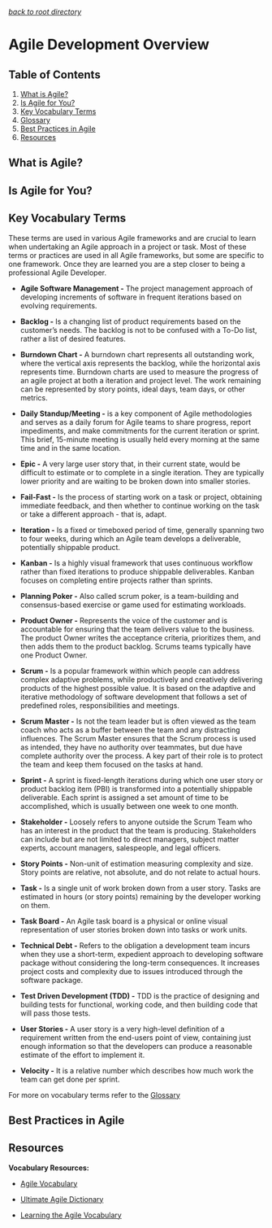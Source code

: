*[back to root directory](../../../)*

# Agile Development Overview

## Table of Contents

1. [What is Agile?](#whatIsAgile)
2. [Is Agile for You?](#isAgileForYou)
3. [Key Vocabulary Terms](#vocabTerms)
4. [Glossary](./GLOSSARY.md)
4. [Best Practices in Agile](#bestPractices)
5. [Resources](#resources)

<a name="whatIsAgile"></a>
## What is Agile?

<a name="isAgileForYou"></a>
## Is Agile for You?

<a name="vocabTerms"></a>
## Key Vocabulary Terms

These terms are used in various Agile frameworks and are crucial to learn when undertaking an Agile approach in a project or task. Most of these terms or practices are used in all Agile frameworks, but some are specific to one framework. Once they are learned you are a step closer to being a professional Agile Developer.

- **Agile Software Management -** The project management approach of developing increments of software in frequent iterations based on evolving requirements.

- **Backlog -** Is a changing list of product requirements based on the customer’s needs. The backlog is not to be confused with a To-Do list, rather a list of desired features.

- **Burndown Chart -** A burndown chart represents all outstanding work, where the vertical axis represents the backlog, while the horizontal axis represents time. Burndown charts are used to measure the progress of an agile project at both a iteration and project level. The work remaining can be represented by story points, ideal days, team days, or other metrics.

- **Daily Standup/Meeting -** is a key component of Agile methodologies and serves as a daily forum for Agile teams to share progress, report impediments, and make commitments for the current iteration or sprint. This brief, 15-minute meeting is usually held every morning at the same time and in the same location.

- **Epic -** A very large user story that, in their current state, would be difficult to estimate or to complete in a single iteration. They are typically lower priority and are waiting to be broken down into smaller stories.

- **Fail-Fast -** Is the process of starting work on a task or project, obtaining immediate feedback, and then whether to continue working on the task or take a different approach - that is, adapt.

- **Iteration -** Is a fixed or timeboxed period of time, generally spanning two to four weeks, during which an Agile team develops a deliverable, potentially shippable product.

- **Kanban -** Is a highly visual framework that uses continuous workflow rather than fixed iterations to produce shippable deliverables. Kanban focuses on completing entire projects rather than sprints.

- **Planning Poker -** Also called scrum poker, is a team-building and consensus-based exercise or game used for estimating workloads.

- **Product Owner -** Represents the voice of the customer and is accountable for ensuring that the team delivers value to the business. The product Owner writes the acceptance criteria, prioritizes them, and then adds them to the product backlog. Scrums teams typically have one Product Owner.

- **Scrum -** Is a popular framework within which people can address complex adaptive problems, while productively and creatively delivering products of the highest possible value. It is based on the adaptive and iterative methodology of software development that follows a set of predefined roles, responsibilities and meetings.

- **Scrum Master -** Is not the team leader but is often viewed as the team coach who acts as a buffer between the team and any distracting influences. The Scrum Master ensures that the Scrum process is used as intended, they have no authority over teammates, but due have complete authority over the process. A key part of their role is to protect the team and keep them focused on the tasks at hand.

- **Sprint -** A sprint is fixed-length iterations during which one user story or product backlog item (PBI) is transformed into a potentially shippable deliverable. Each sprint is assigned a set amount of time to be accomplished, which is usually between one week to one month.

- **Stakeholder -** Loosely refers to anyone outside the Scrum Team who has an interest in the product that the team is producing. Stakeholders can include but are not limited to direct managers, subject matter experts, account managers, salespeople, and legal officers.

- **Story Points -** Non-unit of estimation measuring complexity and size. Story points are relative, not absolute, and do not relate to actual hours.

- **Task -** Is a single unit of work broken down from a user story. Tasks are estimated in hours (or story points) remaining by the developer working on them.

- **Task Board -** An Agile task board is a physical or online visual representation of user stories broken down into tasks or work units.

- **Technical Debt -** Refers to the obligation a development team incurs when they use a short-term, expedient approach to developing software package without considering the long-term consequences. It increases project costs and complexity due to issues introduced through the software package.

- **Test Driven Development (TDD) -** TDD is the practice of designing and building tests for functional, working code, and then building code that will pass those tests.

- **User Stories -** A user story is a very high-level definition of a requirement written from the end-users point of view, containing just enough information so that the developers can produce a reasonable estimate of the effort to implement it.

- **Velocity -** It is a relative number which describes how much work the team can get done per sprint.

For more on vocabulary terms refer to the [Glossary](./GLOSSARY.md)

<a name="bestPractices"></a>
## Best Practices in Agile

<a name="resources"></a>
## Resources

**Vocabulary Resources:**

- [Agile Vocabulary](http://www.telerik.com/teampulse/agile-vocabulary)

- [Ultimate Agile Dictionary](https://www.smartsheet.com/ultimate-agile-dictionary)

- [Learning the Agile Vocabulary](https://www.captechconsulting.com/blogs/learning-the-agile-vocabulary)
